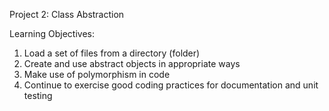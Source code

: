 Project 2: Class Abstraction

Learning Objectives:

1. Load a set of files from a directory (folder)
2. Create and use abstract objects in appropriate ways
3. Make use of polymorphism in code
4. Continue to exercise good coding practices for documentation and unit testing
